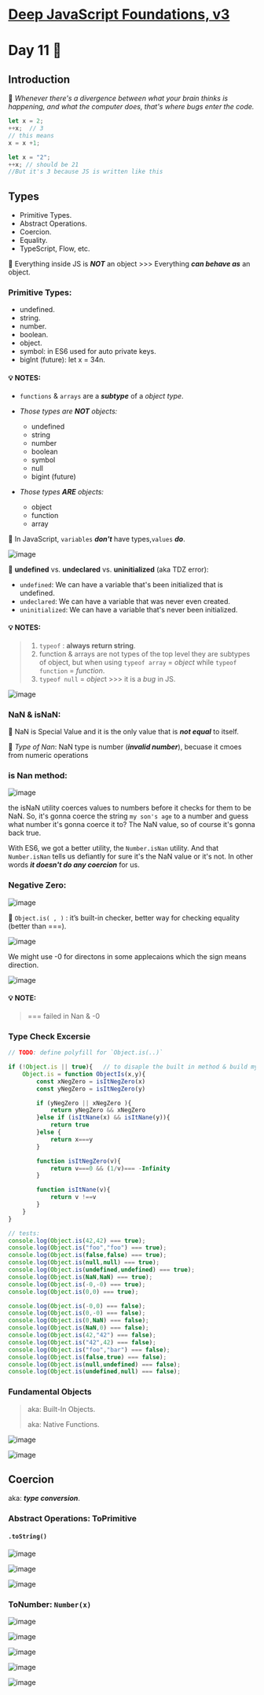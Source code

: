 # [**Deep JavaScript Foundations, v3**](https://frontendmasters.com/courses/deep-javascript-v3/)

# Day 11 🤩


## Introduction 

📌 *Whenever there's a divergence between what your brain thinks is happening, and what the computer does, that's where bugs enter the code.*

```javaScript
let x = 2;
++x;  // 3
// this means 
x = x +1;

let x = "2";
++x; // should be 21
//But it's 3 because JS is written like this
```

## **Types**

* Primitive Types.
* Abstract Operations. 
* Coercion. 
* Equality. 
* TypeScript, Flow, etc.


📌 Everything inside JS is ***NOT*** an object >>> Everything ***can behave as*** an object.


### Primitive Types:

- undefined.
- string.
- number.
- boolean.
- object.
- symbol: in ES6 used for auto private keys.
- bigInt (future): let x = 34n.

#### 💡 **NOTES**: 
* `functions` & `arrays` are a ***subtype*** of a *object type*.

* *Those types are **NOT** objects:*
    * undefined 
    * string 
    * number 
    * boolean 
    * symbol 
    * null 
    * bigint (future)

* *Those types **ARE** objects:*
    * object
    * function 
    * array


📌  In JavaScript, `variables` ***don't*** have types,`values` ***do***.

![image](https://github.com/aya-thafer2/Mastering-JavaScript-in-20-Days/assets/121509832/cfce8e43-d2f6-47af-8faf-47fe93c2e342)



📌  **undefined** vs. **undeclared** vs. **uninitialized** (aka TDZ error):
* `undefined`: We can have a variable that's been initialized that is undefined.
* `undeclared`: We can have a variable that was never even created.
* `uninitialized`: We can have a variable that's never been initialized.

#### 💡 **NOTES**: 
> 1. `typeof` : **always return string**.
> 2. function & arrays are not types of the top level they are subtypes of object,
 but when using `typeof array` = *object* while `typeof function` = *function*.
> 3. `typeof null` = *objec*t >>> it is a *bug* in JS.


![image](https://github.com/aya-thafer2/Mastering-JavaScript-in-20-Days/assets/121509832/10221cd2-1fde-436b-a834-d22b3ea82950)


### NaN & isNaN:  
📌 NaN is Special Value and it is the only value that is ***not equal*** to itself.

📌 *Type of Nan*: NaN type is number (***invalid number***), becuase it cmoes from numeric operations


### is Nan method:

![image](https://github.com/aya-thafer2/Mastering-JavaScript-in-20-Days/assets/121509832/de47f3d2-6cdf-4185-b03d-87298947f10d)


the isNaN utility coerces values to numbers before it checks for them to be NaN. So, it's gonna coerce the string `my son's age` to a number and guess what number it's gonna coerce it to? The NaN value, so of course it's gonna back true.

With ES6, we got a better utility, the `Number.isNan` utility. And that `Number.isNan` tells us defiantly for sure it's the NaN value or it's not. In other words ***it doesn't do any coercion*** for us.


### Negative Zero:


![image](https://github.com/aya-thafer2/Mastering-JavaScript-in-20-Days/assets/121509832/e38c8178-4a82-4b9f-8b2c-1ce087665b1c)

📌 `Object.is( , )` : it’s built-in checker, better way for checking equality (better than ===).

![image](https://github.com/aya-thafer2/Mastering-JavaScript-in-20-Days/assets/121509832/30133e50-283f-41b3-b4f7-567a868f5f21)


We might use -0 for directons in some applecaions which the sign means direction.

![image](https://github.com/aya-thafer2/Mastering-JavaScript-in-20-Days/assets/121509832/155b7443-5484-490c-9e2d-4a4b08d1c33d)



#### 💡 **NOTE**: 
>  === failed in Nan & -0


### Type Check Excersie
```javaScript
// TODO: define polyfill for `Object.is(..)`

if (!Object.is || true){   // to disaple the built in method & build my own
    Object.is = function ObjectIs(x,y){
        const xNegZero = isItNegZero(x)
        const yNegZero = isItNegZero(y)

        if (yNegZero || xNegZero ){
            return yNegZero && xNegZero
        }else if (isItNane(x) && isItNane(y)){
            return true
        }else {
            return x===y
        }

        function isItNegZero(v){
            return v===0 && (1/v)=== -Infinity
        }

        function isItNane(v){
            return v !==v
        }
    }
} 

// tests:
console.log(Object.is(42,42) === true);
console.log(Object.is("foo","foo") === true);
console.log(Object.is(false,false) === true);
console.log(Object.is(null,null) === true);
console.log(Object.is(undefined,undefined) === true);
console.log(Object.is(NaN,NaN) === true);
console.log(Object.is(-0,-0) === true);
console.log(Object.is(0,0) === true);

console.log(Object.is(-0,0) === false);
console.log(Object.is(0,-0) === false);
console.log(Object.is(0,NaN) === false);
console.log(Object.is(NaN,0) === false);
console.log(Object.is(42,"42") === false);
console.log(Object.is("42",42) === false);
console.log(Object.is("foo","bar") === false);
console.log(Object.is(false,true) === false);
console.log(Object.is(null,undefined) === false);
console.log(Object.is(undefined,null) === false);
```

### Fundamental Objects
> aka: Built-In Objects.
> 
> aka: Native Functions.

![image](https://github.com/aya-thafer2/Mastering-JavaScript-in-20-Days/assets/121509832/55a7346a-127e-4de8-9365-8c23295226ee)


![image](https://github.com/aya-thafer2/Mastering-JavaScript-in-20-Days/assets/121509832/b75233bf-b584-4923-bb6e-5b6296f5c6d1)


## Coercion 
aka: ***type conversion***.

### Abstract Operations: **ToPrimitive**

#### `.toString()`

![image](https://github.com/aya-thafer2/Mastering-JavaScript-in-20-Days/assets/121509832/57e87169-02a3-48b0-9b45-b04ac6d1bbe4)

![image](https://github.com/aya-thafer2/Mastering-JavaScript-in-20-Days/assets/121509832/663936e1-7e03-4124-9395-921a4d8722d0)

![image](https://github.com/aya-thafer2/Mastering-JavaScript-in-20-Days/assets/121509832/53da359e-cff4-41fa-9f11-8b53224fd7c6)

###  ToNumber: `Number(x)` 

![image](https://github.com/aya-thafer2/Mastering-JavaScript-in-20-Days/assets/121509832/2d403684-5a89-4f85-a97b-0c2763897fce)

![image](https://github.com/aya-thafer2/Mastering-JavaScript-in-20-Days/assets/121509832/4488180c-4443-4ae8-abff-0326eda6bcba)


![image](https://github.com/aya-thafer2/Mastering-JavaScript-in-20-Days/assets/121509832/ad14513d-111b-4a96-b022-a7591a67cac2)

![image](https://github.com/aya-thafer2/Mastering-JavaScript-in-20-Days/assets/121509832/60704801-1ff6-4cd0-a856-293a66457194)

![image](https://github.com/aya-thafer2/Mastering-JavaScript-in-20-Days/assets/121509832/442a3ae5-31df-4517-b4e9-236c3b990ded)









